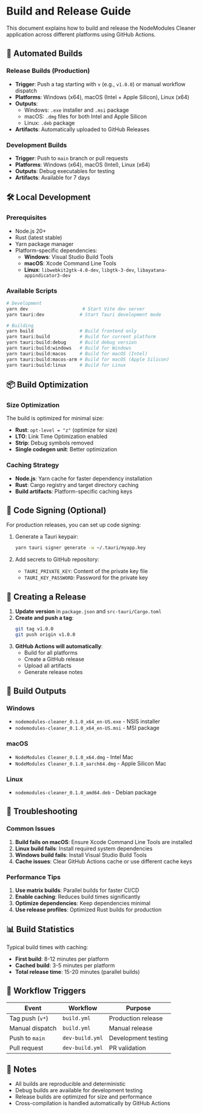 # Build and Release Guide

This document explains how to build and release the NodeModules Cleaner application across different platforms using GitHub Actions.

## 🚀 Automated Builds

### Release Builds (Production)
- **Trigger**: Push a tag starting with `v` (e.g., `v1.0.0`) or manual workflow dispatch
- **Platforms**: Windows (x64), macOS (Intel + Apple Silicon), Linux (x64)
- **Outputs**: 
  - Windows: `.exe` installer and `.msi` package
  - macOS: `.dmg` files for both Intel and Apple Silicon
  - Linux: `.deb` package
- **Artifacts**: Automatically uploaded to GitHub Releases

### Development Builds
- **Trigger**: Push to `main` branch or pull requests
- **Platforms**: Windows (x64), macOS (Intel), Linux (x64)
- **Outputs**: Debug executables for testing
- **Artifacts**: Available for 7 days

## 🛠️ Local Development

### Prerequisites
- Node.js 20+
- Rust (latest stable)
- Yarn package manager
- Platform-specific dependencies:
  - **Windows**: Visual Studio Build Tools
  - **macOS**: Xcode Command Line Tools
  - **Linux**: `libwebkit2gtk-4.0-dev`, `libgtk-3-dev`, `libayatana-appindicator3-dev`

### Available Scripts

```bash
# Development
yarn dev                    # Start Vite dev server
yarn tauri:dev             # Start Tauri development mode

# Building
yarn build                 # Build frontend only
yarn tauri:build           # Build for current platform
yarn tauri:build:debug     # Build debug version
yarn tauri:build:windows   # Build for Windows
yarn tauri:build:macos     # Build for macOS (Intel)
yarn tauri:build:macos-arm # Build for macOS (Apple Silicon)
yarn tauri:build:linux     # Build for Linux
```

## 📦 Build Optimization

### Size Optimization
The build is optimized for minimal size:
- **Rust**: `opt-level = "z"` (optimize for size)
- **LTO**: Link Time Optimization enabled
- **Strip**: Debug symbols removed
- **Single codegen unit**: Better optimization

### Caching Strategy
- **Node.js**: Yarn cache for faster dependency installation
- **Rust**: Cargo registry and target directory caching
- **Build artifacts**: Platform-specific caching keys

## 🔐 Code Signing (Optional)

For production releases, you can set up code signing:

1. Generate a Tauri keypair:
   ```bash
   yarn tauri signer generate -w ~/.tauri/myapp.key
   ```

2. Add secrets to GitHub repository:
   - `TAURI_PRIVATE_KEY`: Content of the private key file
   - `TAURI_KEY_PASSWORD`: Password for the private key

## 🚀 Creating a Release

1. **Update version** in `package.json` and `src-tauri/Cargo.toml`
2. **Create and push a tag**:
   ```bash
   git tag v1.0.0
   git push origin v1.0.0
   ```
3. **GitHub Actions will automatically**:
   - Build for all platforms
   - Create a GitHub release
   - Upload all artifacts
   - Generate release notes

## 📁 Build Outputs

### Windows
- `nodemodules-cleaner_0.1.0_x64_en-US.exe` - NSIS installer
- `nodemodules-cleaner_0.1.0_x64_en-US.msi` - MSI package

### macOS
- `NodeModules Cleaner_0.1.0_x64.dmg` - Intel Mac
- `NodeModules Cleaner_0.1.0_aarch64.dmg` - Apple Silicon Mac

### Linux
- `nodemodules-cleaner_0.1.0_amd64.deb` - Debian package

## 🔧 Troubleshooting

### Common Issues

1. **Build fails on macOS**: Ensure Xcode Command Line Tools are installed
2. **Linux build fails**: Install required system dependencies
3. **Windows build fails**: Install Visual Studio Build Tools
4. **Cache issues**: Clear GitHub Actions cache or use different cache keys

### Performance Tips

1. **Use matrix builds**: Parallel builds for faster CI/CD
2. **Enable caching**: Reduces build times significantly
3. **Optimize dependencies**: Keep dependencies minimal
4. **Use release profiles**: Optimized Rust builds for production

## 📊 Build Statistics

Typical build times with caching:
- **First build**: 8-12 minutes per platform
- **Cached build**: 3-5 minutes per platform
- **Total release time**: 15-20 minutes (parallel builds)

## 🔄 Workflow Triggers

| Event | Workflow | Purpose |
|-------|----------|---------|
| Tag push (`v*`) | `build.yml` | Production release |
| Manual dispatch | `build.yml` | Manual release |
| Push to `main` | `dev-build.yml` | Development testing |
| Pull request | `dev-build.yml` | PR validation |

## 📝 Notes

- All builds are reproducible and deterministic
- Debug builds are available for development testing
- Release builds are optimized for size and performance
- Cross-compilation is handled automatically by GitHub Actions
